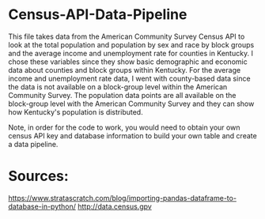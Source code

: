 # Census-API-Data-Pipeline

This file takes data from the American Community Survey Census API to look at the total population and population by sex and race by block groups and the average income and unemployment rate for counties in Kentucky. I chose these variables since they show basic demographic and economic data about counties and block groups within Kentucky. For the average income and unemployment rate data, I went with county-based data since the data is not available on a block-group level within the American Community Survey. The population data points are all available on the block-group level with the American Community Survey and they can show how Kentucky's population is distributed. 

Note, in order for the code to work, you would need to obtain your own census API key and database information to build your own table and create a data pipeline.

# Sources:
https://www.stratascratch.com/blog/importing-pandas-dataframe-to-database-in-python/
http://data.census.gpv
